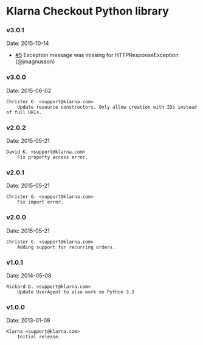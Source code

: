# Klarna Checkout Python library

### v3.0.1

Date: 2015-10-14

- [#5](https://github.com/klarna/kco_python/pull/5) Exception message was missing for HTTPResponseException (@jmagnusson)

### v3.0.0

Date: 2015-06-02

    Christer G. <support@klarna.com>
        Update resource constructors. Only allow creation with IDs instead of full URIs.

### v2.0.2

Date: 2015-05-21

    David K. <support@klarna.com>
        Fix property access error.

### v2.0.1

Date: 2015-05-21

    Christer G. <support@klarna.com>
        Fix import error.


### v2.0.0

Date: 2015-05-21

    Christer G. <support@klarna.com>
        Adding support for recurring orders.

### v1.0.1

Date: 2014-05-08

    Rickard D. <support@klarna.com>
        Update UserAgent to also work on Python 3.3


### v1.0.0

Date: 2013-01-09

    Klarna <support@klarna.com>
        Initial release.
